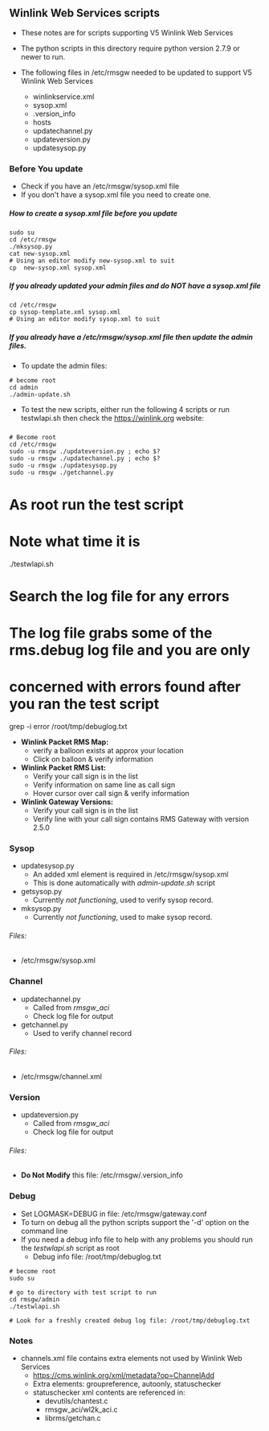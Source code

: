 ## Winlink Web Services scripts

* These notes are for scripts supporting V5 Winlink Web Services
* The python scripts in this directory require python version 2.7.9 or newer to run.

* The following files in /etc/rmsgw needed to be updated to support V5 Winlink Web Services
  * winlinkservice.xml
  * sysop.xml
  * .version_info
  * hosts
  * updatechannel.py
  * updateversion.py
  * updatesysop.py

### Before You update
* Check if you have an /etc/rmsgw/sysop.xml file
* If you don't have a sysop.xml file you need to create one.

##### How to create a sysop.xml file before you update
```
sudo su
cd /etc/rmsgw
./mksysop.py
cat new-sysop.xml
# Using an editor modify new-sysop.xml to suit
cp  new-sysop.xml sysop.xml
```
##### If you already updated your admin files and do NOT have a sysop.xml file
```
cd /etc/rmsgw
cp sysop-template.xml sysop.xml
# Using an editor modify sysop.xml to suit
```

##### If you already have a /etc/rmsgw/sysop.xml file then update the admin files.


* To update the admin files:
```
# become root
cd admin
./admin-update.sh
```

* To test the new scripts, either run the following 4 scripts or run testwlapi.sh then check the https://winlink.org website:

#####
```
# Become root
cd /etc/rmsgw
sudo -u rmsgw ./updateversion.py ; echo $?
sudo -u rmsgw ./updatechannel.py ; echo $?
sudo -u rmsgw ./updatesysop.py
sudo -u rmsgw ./getchannel.py
```
# As root run the test script
# Note what time it is

./testwlapi.sh

# Search the log file for any errors
# The log file grabs some of the rms.debug log file and you are only
# concerned with errors found after you ran the test script

grep -i error /root/tmp/debuglog.txt


* **Winlink Packet RMS Map:**
  * verify a balloon exists at approx your location
  * Click on balloon & verify information
* **Winlink Packet RMS List:**
  * Verify your call sign is in the list
  * Verify information on same line as call sign
  * Hover cursor over call sign & verify information
* **Winlink Gateway Versions:**
  * Verify your call sign is in the list
  * Verify line with your call sign contains RMS Gateway with version 2.5.0

### Sysop

* updatesysop.py
  * An added <Password> xml element is required in /etc/rmsgw/sysop.xml
  * This is done automatically with *admin-update.sh* script
* getsysop.py
  * Currently *not functioning*, used to verify sysop record.
* mksysop.py
  * Currently *not functioning*, used to make sysop record.

###### Files:
* /etc/rmsgw/sysop.xml

### Channel

* updatechannel.py
  * Called from *rmsgw_aci*
  * Check log file for output
* getchannel.py
  * Used to verify channel record

###### Files:
* /etc/rmsgw/channel.xml

### Version

* updateversion.py
  * Called from *rmsgw_aci*
  * Check log file for output

###### Files:
* **Do Not Modify** this file: /etc/rmsgw/.version_info

### Debug
* Set LOGMASK=DEBUG in file: /etc/rmsgw/gateway.conf
* To turn on debug all the python scripts support the '-d' option on the command line
* If you need a debug info file to help with any problems you should run the *testwlapi.sh* script as root
  * Debug info file: /root/tmp/debuglog.txt
```
# become root
sudo su

# go to directory with test script to run
cd rmsgw/admin
./testwlapi.sh

# Look for a freshly created debug log file: /root/tmp/debuglog.txt
```

### Notes
* channels.xml file contains extra elements not used by Winlink Web Services
  * https://cms.winlink.org/xml/metadata?op=ChannelAdd
  * Extra elements: groupreference, autoonly, statuschecker
  * statuschecker xml contents are referenced in:
    * devutils/chantest.c
    * rmsgw_aci/wl2k_aci.c
    * librms/getchan.c
